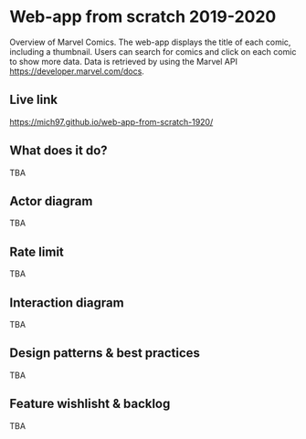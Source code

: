 # Web-app from scratch 2019-2020

Overview of Marvel Comics. The web-app displays the title of each comic, including a thumbnail. Users can search for comics and click on each comic to show more data. Data is retrieved by using the Marvel API https://developer.marvel.com/docs.

## Live link

https://mich97.github.io/web-app-from-scratch-1920/

## What does it do?

TBA

## Actor diagram

TBA

## Rate limit

TBA

## Interaction diagram

TBA

## Design patterns & best practices

TBA

## Feature wishlisht & backlog

TBA
